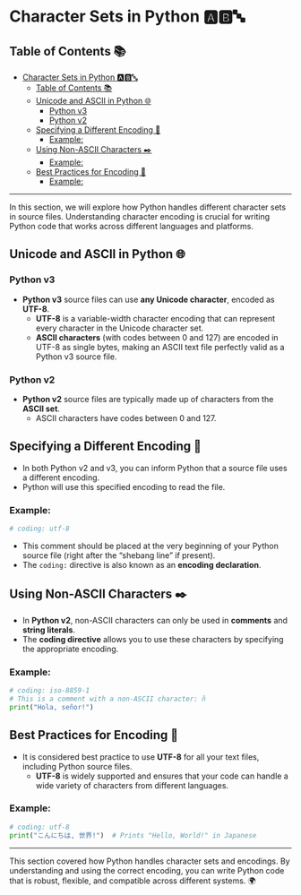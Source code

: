 # Character Sets in Python 🅰️🅱️🔤

## Table of Contents 📚
- [Character Sets in Python 🅰️🅱️🔤](#character-sets-in-python-️️)
  - [Table of Contents 📚](#table-of-contents-)
  - [Unicode and ASCII in Python 🌐](#unicode-and-ascii-in-python-)
    - [Python v3](#python-v3)
    - [Python v2](#python-v2)
  - [Specifying a Different Encoding 🎨](#specifying-a-different-encoding-)
    - [Example:](#example)
  - [Using Non-ASCII Characters ✒️](#using-non-ascii-characters-️)
    - [Example:](#example-1)
  - [Best Practices for Encoding 🚀](#best-practices-for-encoding-)
    - [Example:](#example-2)

---

In this section, we will explore how Python handles different character sets in source files. Understanding character encoding is crucial for writing Python code that works across different languages and platforms.

## Unicode and ASCII in Python 🌐

### Python v3

- **Python v3** source files can use **any Unicode character**, encoded as **UTF-8**.
  - **UTF-8** is a variable-width character encoding that can represent every character in the Unicode character set.
  - **ASCII characters** (with codes between 0 and 127) are encoded in UTF-8 as single bytes, making an ASCII text file perfectly valid as a Python v3 source file.

### Python v2

- **Python v2** source files are typically made up of characters from the **ASCII set**.
  - ASCII characters have codes between 0 and 127.

## Specifying a Different Encoding 🎨

- In both Python v2 and v3, you can inform Python that a source file uses a different encoding.
- Python will use this specified encoding to read the file.

### Example:
```python
# coding: utf-8
```

- This comment should be placed at the very beginning of your Python source file (right after the “shebang line” if present).
- The `coding:` directive is also known as an **encoding declaration**.

## Using Non-ASCII Characters ✒️

- In **Python v2**, non-ASCII characters can only be used in **comments** and **string literals**.
- The **coding directive** allows you to use these characters by specifying the appropriate encoding.

### Example:
```python
# coding: iso-8859-1
# This is a comment with a non-ASCII character: ñ
print("Hola, señor!")
```

## Best Practices for Encoding 🚀

- It is considered best practice to use **UTF-8** for all your text files, including Python source files.
  - **UTF-8** is widely supported and ensures that your code can handle a wide variety of characters from different languages.

### Example:
```python
# coding: utf-8
print("こんにちは, 世界!")  # Prints "Hello, World!" in Japanese
```

---
This section covered how Python handles character sets and encodings. By understanding and using the correct encoding, you can write Python code that is robust, flexible, and compatible across different systems. 🌍
